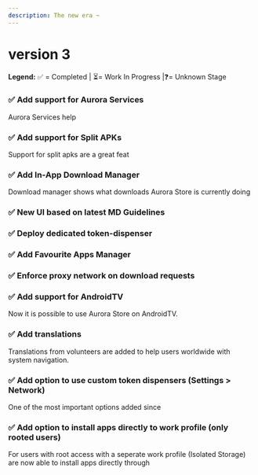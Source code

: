 ```yaml
---
description: The new era ~
---
```


# version 3

**Legend:** ✅ = Completed​ \| ⏳= Work In Progress​ \|❓= Unknown Stage​​

### ✅ Add support for Aurora Services​

Aurora Services help 

### ✅ Add support for Split APKs​

Support for split apks are a great feat

### ✅ Add In-App Download Manager​

Download manager shows what downloads Aurora Store is currently doing

### ✅ New UI based on latest MD Guidelines​



### ✅ Deploy dedicated token-dispenser​



### ✅ Add Favourite Apps Manager​



### ✅ Enforce proxy network on download requests​



### ✅ Add support for AndroidTV​

Now it is possible to use Aurora Store on AndroidTV. 

### ✅ Add translations​

Translations from volunteers are added to help users worldwide with system navigation.

### ✅ Add option to use custom token dispensers \(Settings &gt; Network\)​

One of the most important options added since 

### ✅ Add option to install apps directly to work profile \(only rooted users\)​

For users with root access with a seperate work profile \(Isolated Storage\) are now able to install apps directly through 

